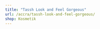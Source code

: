 ```yaml
---
title: "Tassh Look and Feel Gorgeous"
url: /accra/tassh-look-and-feel-gorgeous/
shop: Kosmetik
---
```

